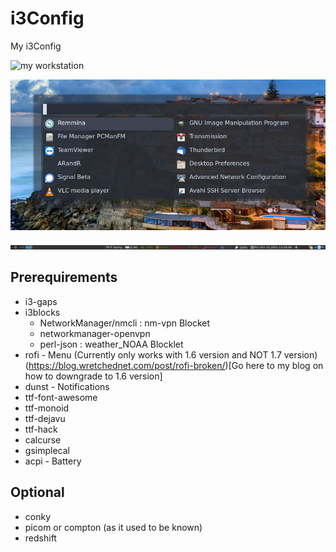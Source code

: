 # i3Config
My i3Config

![my workstation](./Pictures/2021-10-15-125753_3840x1080_scrot.png)

![my workstation](./Pictures/rofi.png)

![my workstation](./Pictures/i3blocks.png)

## Prerequirements
* i3-gaps
* i3blocks
  * NetworkManager/nmcli : nm-vpn Blocket
  * networkmanager-openvpn
  * perl-json : weather_NOAA Blocklet
* rofi - Menu (Currently only works with 1.6 version and NOT 1.7 version) (https://blog.wretchednet.com/post/rofi-broken/)[Go here to my blog on how to downgrade to 1.6 version]
* dunst - Notifications
* ttf-font-awesome
* ttf-monoid
* ttf-dejavu
* ttf-hack
* calcurse
* gsimplecal
* acpi - Battery

## Optional
* conky
* picom or compton (as it used to be known)
* redshift
